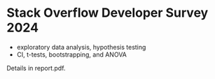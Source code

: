 # Stack Overflow Developer Survey 2024  

- exploratory data analysis, hypothesis testing
- CI, t-tests, bootstrapping, and ANOVA

Details in report.pdf.
